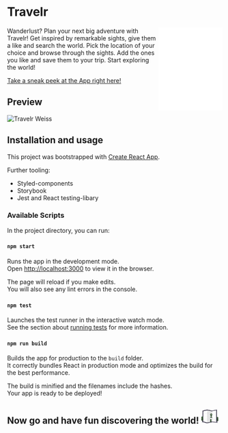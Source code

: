 # Travelr

<img src="./client/src/icons/travelers.svg" align="right" width="150">

Wanderlust? Plan your next big adventure with Travelr! 
Get inspired by remarkable sights, give them a like and search the world. 
Pick the location of your choice and browse through the sights. 
Add the ones you like and save them to your trip. Start exploring the world!

[Take a sneak peek at the App right here!](https://victoria-capstone-project.herokuapp.com/)

## Preview

![Travelr Weiss](https://user-images.githubusercontent.com/77288909/113831522-fca54200-9787-11eb-8b60-1c18be794158.png)

## Installation and usage

This project was bootstrapped with [Create React App](https://github.com/facebook/create-react-app).

Further tooling:

- Styled-components
- Storybook
- Jest and React testing-libary

### Available Scripts

In the project directory, you can run:

#### `npm start`

Runs the app in the development mode.\
Open [http://localhost:3000](http://localhost:3000) to view it in the browser.

The page will reload if you make edits.\
You will also see any lint errors in the console.

#### `npm test`

Launches the test runner in the interactive watch mode.\
See the section about [running tests](https://facebook.github.io/create-react-app/docs/running-tests) for more information.

#### `npm run build`

Builds the app for production to the `build` folder.\
It correctly bundles React in production mode and optimizes the build for the best performance.

The build is minified and the filenames include the hashes.\
Your app is ready to be deployed!

## Now go and have fun discovering the world! <img src="./src/icons/map.svg" width="40">
